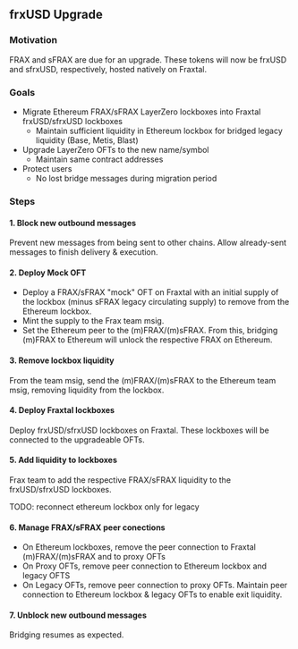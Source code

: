 ## frxUSD Upgrade

### Motivation
FRAX and sFRAX are due for an upgrade.  These tokens will now be frxUSD and sfrxUSD, respectively, hosted natively on Fraxtal.

### Goals
- Migrate Ethereum FRAX/sFRAX LayerZero lockboxes into Fraxtal frxUSD/sfrxUSD lockboxes
    - Maintain sufficient liquidity in Ethereum lockbox for bridged legacy liquidity (Base, Metis, Blast)
- Upgrade LayerZero OFTs to the new name/symbol
    - Maintain same contract addresses
- Protect users
    - No lost bridge messages during migration period

### Steps
#### 1. Block new outbound messages
Prevent new messages from being sent to other chains.  Allow already-sent messages to finish delivery & execution.

#### 2. Deploy Mock OFT
- Deploy a FRAX/sFRAX "mock" OFT on Fraxtal with an initial supply of the lockbox (minus sFRAX legacy circulating supply) to remove from the Ethereum lockbox.
- Mint the supply to the Frax team msig.
- Set the Ethereum peer to the (m)FRAX/(m)sFRAX.  From this, bridging (m)FRAX to Ethereum will unlock the respective FRAX on Ethereum.

#### 3. Remove lockbox liquidity
From the team msig, send the (m)FRAX/(m)sFRAX to the Ethereum team msig, removing liquidity from the lockbox.

#### 4. Deploy Fraxtal lockboxes
Deploy frxUSD/sfrxUSD lockboxes on Fraxtal. These lockboxes will be connected to the upgradeable OFTs.

#### 5. Add liquidity to lockboxes
Frax team to add the respective FRAX/sFRAX liquidity to the frxUSD/sfrxUSD lockboxes.

TODO: reconnect ethereum lockbox only for legacy

#### 6. Manage FRAX/sFRAX peer conections
- On Ethereum lockboxes, remove the peer connection to Fraxtal (m)FRAX/(m)sFRAX and to proxy OFTs
- On Proxy OFTs, remove peer connection to Ethereum lockbox and legacy OFTS
- On Legacy OFTs, remove peer connection to proxy OFTs. Maintain peer connection to Ethereum lockbox & legacy OFTs to enable exit liquidity. 

#### 7. Unblock new outbound messages
Bridging resumes as expected.